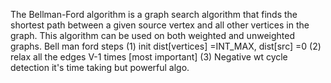 The Bellman-Ford algorithm is a graph search algorithm that finds the shortest path between a given source vertex and all other vertices in the graph. This algorithm can be used on both weighted and unweighted graphs.
Bell man ford steps
(1) init dist[vertices] =INT_MAX, dist[src] =0
(2) relax all the edges V-1 times [most important]
(3) Negative wt cycle detection 
it's time taking but powerful algo.